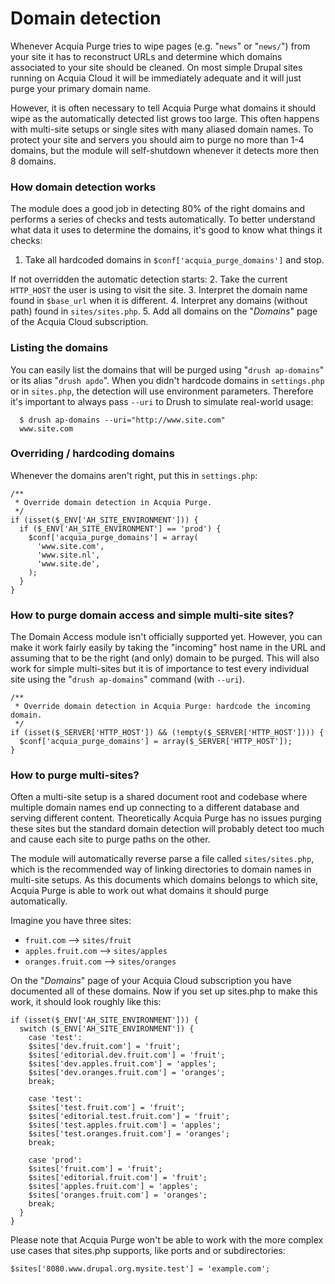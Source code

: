 [//]: # ( clear&&curl -s -F input_files[]=@DOMAINS.md -F from=markdown -F to=html http://c.docverter.com/convert|tail -n+11|head -n-2 )
[//]: # ( curl -s -F input_files[]=@DOMAINS.md -F from=markdown -F to=pdf http://c.docverter.com/convert>PROJECTPAGE.pdf )

# Domain detection

Whenever Acquia Purge tries to wipe pages (e.g. "``news``" or "``news/``") from
your site it has to reconstruct URLs and determine which domains associated to
your site should be cleaned. On most simple Drupal sites running on Acquia Cloud
it will be immediately adequate and it will just purge your primary domain name.

However, it is often necessary to tell Acquia Purge what domains it should wipe
as the automatically detected list grows too large. This often happens with
multi-site setups or single sites with many aliased domain names. To protect
your site and servers you should aim to purge no more than 1-4 domains,
but the module will self-shutdown whenever it detects more then 8 domains.

### How domain detection works

The module does a good job in detecting 80% of the right domains and performs a
series of checks and tests automatically. To better understand what data it uses
to determine the domains, it's good to know what things it checks:

1. Take all hardcoded domains in ``$conf['acquia_purge_domains']`` and stop.

If not overridden the automatic detection starts:
2. Take the current ``HTTP_HOST`` the user is using to visit the site.
3. Interpret the domain name found in ``$base_url`` when it is different.
4. Interpret any domains (without path) found in ``sites/sites.php``.
5. Add all domains on the "_Domains_" page of the Acquia Cloud subscription.

### Listing the domains

You can easily list the domains that will be purged using "``drush ap-domains``"
or its alias "``drush apdo``". When you didn't hardcode domains in
``settings.php`` or in ``sites.php``, the detection will use environment
parameters. Therefore it's important to always pass ``--uri`` to Drush to
simulate real-world usage:

```
  $ drush ap-domains --uri="http://www.site.com"
  www.site.com
```

### Overriding / hardcoding domains

Whenever the domains aren't right, put this in ``settings.php``:

```
/**
 * Override domain detection in Acquia Purge.
 */
if (isset($_ENV['AH_SITE_ENVIRONMENT'])) {
  if ($_ENV['AH_SITE_ENVIRONMENT'] == 'prod') {
    $conf['acquia_purge_domains'] = array(
      'www.site.com',
      'www.site.nl',
      'www.site.de',
    );
  }
}
```

### How to purge domain access and simple multi-site sites?

The Domain Access module isn't officially supported yet. However, you can make
it work fairly easily by taking the "incoming" host name in the URL and assuming
that to be the right (and only) domain to be purged. This will also work for
simple multi-sites but it is of importance to test every individual site using
the "``drush ap-domains``" command (with ``--uri``).

```
/**
 * Override domain detection in Acquia Purge: hardcode the incoming domain.
 */
if (isset($_SERVER['HTTP_HOST']) && (!empty($_SERVER['HTTP_HOST']))) {
  $conf['acquia_purge_domains'] = array($_SERVER['HTTP_HOST']);
}
```

### How to purge multi-sites?

Often a multi-site setup is a shared document root and codebase where multiple
domain names end up connecting to a different database and serving different
content. Theoretically Acquia Purge has no issues purging these sites but the
standard domain detection will probably detect too much and cause each site to
purge paths on the other.

The module will automatically reverse parse a file called ``sites/sites.php``,
which is the recommended way of linking directories to domain names in
multi-site setups. As this documents which domains belongs to which site, Acquia
Purge is able to work out what domains it should purge automatically.

Imagine you have three sites:
  * ``fruit.com`` --> ``sites/fruit``
  * ``apples.fruit.com`` --> ``sites/apples``
  * ``oranges.fruit.com`` --> ``sites/oranges``

On the "_Domains_" page of your Acquia Cloud subscription you have documented
all of these domains. Now if you set up sites.php to make this work, it should
look roughly like this:

```
if (isset($_ENV['AH_SITE_ENVIRONMENT'])) {
  switch ($_ENV['AH_SITE_ENVIRONMENT']) {
    case 'test':
    $sites['dev.fruit.com'] = 'fruit';
    $sites['editorial.dev.fruit.com'] = 'fruit';
    $sites['dev.apples.fruit.com'] = 'apples';
    $sites['dev.oranges.fruit.com'] = 'oranges';
    break;

    case 'test':
    $sites['test.fruit.com'] = 'fruit';
    $sites['editorial.test.fruit.com'] = 'fruit';
    $sites['test.apples.fruit.com'] = 'apples';
    $sites['test.oranges.fruit.com'] = 'oranges';
    break;

    case 'prod':
    $sites['fruit.com'] = 'fruit';
    $sites['editorial.fruit.com'] = 'fruit';
    $sites['apples.fruit.com'] = 'apples';
    $sites['oranges.fruit.com'] = 'oranges';
    break;
  }
}
```

Please note that Acquia Purge won't be able to work with the more complex use
cases that sites.php supports, like ports and or subdirectories:

```
$sites['8080.www.drupal.org.mysite.test'] = 'example.com';
```
